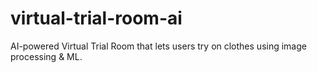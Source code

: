 # virtual-trial-room-ai
AI-powered Virtual Trial Room that lets users try on clothes using image processing &amp; ML.
